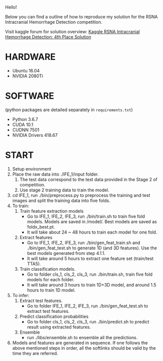 Hello!

Below you can find a outline of how to reproduce my solution for the RSNA Intracranial Hemorrhage Detection competition. </br>

Visit kaggle forum for solution overview: [Kaggle RSNA Intracranial Hemorrhage Detection: 4th Place Solution](https://www.kaggle.com/c/rsna-intracranial-hemorrhage-detection/discussion/118249#latest-678438)

# HARDWARE

* Ubuntu 16.04
* NVIDIA 2080Ti

# SOFTWARE
(python packages are detailed separately in `requirements.txt`)
* Python 3.6.7
* CUDA 10.1
* CUDNN 7501
* NVIDIA Drivers 418.67

# START
1. Setup environment</br> 
2. Place the raw data into ./IFE_1/input folder.</br>  
	1. The test data correspond to the test data provided in the Stage 2 of competition. </br>  
	2. Use stage 2 training data to train the model.<br>  
3. cd IFE_1, run ./bin/preprocess.py to preprocess the training and test images and split the training data into five folds.</br> 
4. To train:</br> 
	1. Train feature extraction models</br>  
		* Go to IFE_1, IFE_2, IFE_3, run ./bin/train.sh to train five fold models. Models are saved in /model/. Best models are saved as foldx_best.pt.</br>   
		* It will take about 24  ~ 48 hours to train each model for one fold.</br> 
	2. Extract features</br>   
		* Go to IFE_1, IFE_2, IFE_3, run ./bin/gen_feat_train.sh and ./bin/gen_feat_test.sh to generate 1D (and 3D features). Use the best models generated from step 4.1.1.</br>   
		* It will take around 5 hours to extract one feature set (train/test TTA5).</br> 
	3. Train classification models.</br>   
		* Go to folder cls_1, cls_2, cls_3, run ./bin/train.sh, train five fold models for each folder.</br>  
		* It will take around 3 hours to train 1D+3D model, and around 1.5 hours to train 1D model. </br> 
5. To infer:</br> 
	1. Extract test features. </br> 
		* Go to folder IFE_1, IFE_2, IFE_3, run ./bin/gen_feat_test.sh to extract test features.</br>   
	2. Predict classification probabilities</br> 
		* Go to folder cls_1, cls_2, cls_3, run ./bin/predict.sh to predict result using extracted features.</br>   
	3. Ensemble</br> 
		* run ./libs/ensemble.sh to ensemble all the predictions.</br>   
6. Models and features are generated in sequence. If one follows the above mentioned steps in order, all the softlinks should be valid by the time they are referred. </br>   
